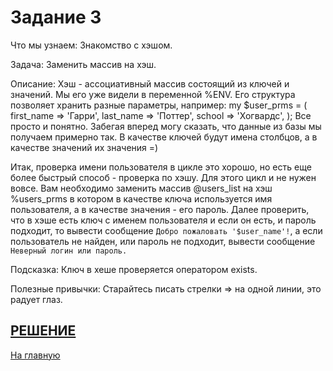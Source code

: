 # Задание 3
Что мы узнаем:
Знакомство с хэшом. 

Задача:
Заменить массив на хэш.

Описание:
Хэш - ассоциативный массив состоящий из ключей и значений.  Мы его уже видели в переменной %ENV. Его структура позволяет хранить разные параметры, например:
my $user_prms = (
    first_name => 'Гарри',
    last_name => 'Поттер',
    school      => 'Хогвардс',
);
Все просто и понятно. Забегая вперед могу сказать, что данные из базы мы получаем примерно так. В качестве ключей будут имена столбцов, а в качестве значений их значения =)

Итак, проверка имени пользователя в цикле это хорошо, но есть еще более 
быстрый способ - проверка по хэшу. Для этого цикл и не нужен вовсе.
Вам необходимо заменить массив @users_list на хэш %users_prms в котором в качестве ключа используется имя пользователя, а в качестве значения - его пароль. Далее проверить, что в хэше есть ключ с именем пользователя и если он есть, и пароль подходит, то вывести сообщение `Добро пожаловать '$user_name'!`, а если пользователь не найден, или пароль не подходит, вывести сообщение `Неверный логин или пароль.`

Подсказка:
Ключ в хеше проверяется оператором exists.

Полезные привычки:
Старайтесь писать стрелки => на одной линии, это радует глаз.

[РЕШЕНИЕ](../Task_03.pl)
---
[На главную](../README.md)
